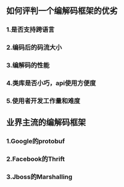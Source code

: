 ##  如何评判一个编解码框架的优劣
### 1.是否支持跨语言
### 2.编码后的码流大小
### 3.编解码的性能
### 4.类库是否小巧，api使用方便度
### 5.使用者开发工作量和难度
##  业界主流的编解码框架
### 1.Google的protobuf
### 2.Facebook的Thrift
### 3.Jboss的Marshalling
